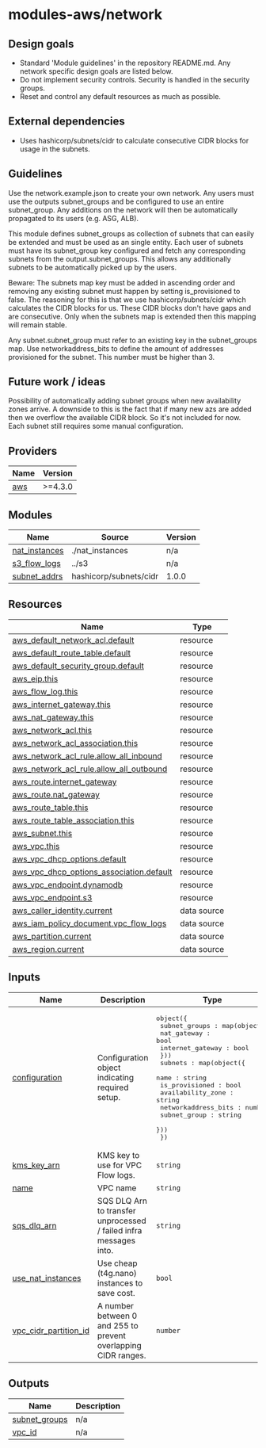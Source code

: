 # modules-aws/network

## Design goals
- Standard 'Module guidelines' in the repository README.md. Any network specific design goals are listed below.
- Do not implement security controls. Security is handled in the security groups.
- Reset and control any default resources as much as possible.

## External dependencies
- Uses hashicorp/subnets/cidr to calculate consecutive CIDR blocks for usage in the subnets.

## Guidelines

Use the network.example.json to create your own network. Any users must use the outputs subnet_groups and be configured to use an entire subnet_group. Any additions on the network will then be automatically propagated to its users (e.g. ASG, ALB).

This module defines subnet_groups as collection of subnets that can easily be extended and must be used as an single entity. Each user of subnets must have its subnet_group key configured and fetch any corresponding subnets from the output.subnet_groups. This allows any additionally subnets to be automatically picked up by the users.

Beware: The subnets map key must be added in ascending order and removing any existing subnet must happen by setting is_provisioned to false. The reasoning for this is that we use hashicorp/subnets/cidr which calculates the CIDR blocks for us. These CIDR blocks don't have gaps and are consecutive. Only when the subnets map is extended then this mapping will remain stable.

Any subnet.subnet_group must refer to an existing key in the subnet_groups map. Use networkaddress_bits to define the amount of addresses provisioned for the subnet. This number must be higher than 3.

## Future work / ideas

Possibility of automatically adding subnet groups when new availability zones arrive. A downside to this is the fact that if many new azs are added then we overflow the available CIDR block. So it's not included for now. Each subnet still requires some manual configuration.

<!-- BEGIN_TF_DOCS -->
## Providers

| Name | Version |
|------|---------|
| <a name="provider_aws"></a> [aws](#provider\_aws) | >=4.3.0 |

## Modules

| Name | Source | Version |
|------|--------|---------|
| <a name="module_nat_instances"></a> [nat\_instances](#module\_nat\_instances) | ./nat_instances | n/a |
| <a name="module_s3_flow_logs"></a> [s3\_flow\_logs](#module\_s3\_flow\_logs) | ../s3 | n/a |
| <a name="module_subnet_addrs"></a> [subnet\_addrs](#module\_subnet\_addrs) | hashicorp/subnets/cidr | 1.0.0 |

## Resources

| Name | Type |
|------|------|
| [aws_default_network_acl.default](https://registry.terraform.io/providers/hashicorp/aws/latest/docs/resources/default_network_acl) | resource |
| [aws_default_route_table.default](https://registry.terraform.io/providers/hashicorp/aws/latest/docs/resources/default_route_table) | resource |
| [aws_default_security_group.default](https://registry.terraform.io/providers/hashicorp/aws/latest/docs/resources/default_security_group) | resource |
| [aws_eip.this](https://registry.terraform.io/providers/hashicorp/aws/latest/docs/resources/eip) | resource |
| [aws_flow_log.this](https://registry.terraform.io/providers/hashicorp/aws/latest/docs/resources/flow_log) | resource |
| [aws_internet_gateway.this](https://registry.terraform.io/providers/hashicorp/aws/latest/docs/resources/internet_gateway) | resource |
| [aws_nat_gateway.this](https://registry.terraform.io/providers/hashicorp/aws/latest/docs/resources/nat_gateway) | resource |
| [aws_network_acl.this](https://registry.terraform.io/providers/hashicorp/aws/latest/docs/resources/network_acl) | resource |
| [aws_network_acl_association.this](https://registry.terraform.io/providers/hashicorp/aws/latest/docs/resources/network_acl_association) | resource |
| [aws_network_acl_rule.allow_all_inbound](https://registry.terraform.io/providers/hashicorp/aws/latest/docs/resources/network_acl_rule) | resource |
| [aws_network_acl_rule.allow_all_outbound](https://registry.terraform.io/providers/hashicorp/aws/latest/docs/resources/network_acl_rule) | resource |
| [aws_route.internet_gateway](https://registry.terraform.io/providers/hashicorp/aws/latest/docs/resources/route) | resource |
| [aws_route.nat_gateway](https://registry.terraform.io/providers/hashicorp/aws/latest/docs/resources/route) | resource |
| [aws_route_table.this](https://registry.terraform.io/providers/hashicorp/aws/latest/docs/resources/route_table) | resource |
| [aws_route_table_association.this](https://registry.terraform.io/providers/hashicorp/aws/latest/docs/resources/route_table_association) | resource |
| [aws_subnet.this](https://registry.terraform.io/providers/hashicorp/aws/latest/docs/resources/subnet) | resource |
| [aws_vpc.this](https://registry.terraform.io/providers/hashicorp/aws/latest/docs/resources/vpc) | resource |
| [aws_vpc_dhcp_options.default](https://registry.terraform.io/providers/hashicorp/aws/latest/docs/resources/vpc_dhcp_options) | resource |
| [aws_vpc_dhcp_options_association.default](https://registry.terraform.io/providers/hashicorp/aws/latest/docs/resources/vpc_dhcp_options_association) | resource |
| [aws_vpc_endpoint.dynamodb](https://registry.terraform.io/providers/hashicorp/aws/latest/docs/resources/vpc_endpoint) | resource |
| [aws_vpc_endpoint.s3](https://registry.terraform.io/providers/hashicorp/aws/latest/docs/resources/vpc_endpoint) | resource |
| [aws_caller_identity.current](https://registry.terraform.io/providers/hashicorp/aws/latest/docs/data-sources/caller_identity) | data source |
| [aws_iam_policy_document.vpc_flow_logs](https://registry.terraform.io/providers/hashicorp/aws/latest/docs/data-sources/iam_policy_document) | data source |
| [aws_partition.current](https://registry.terraform.io/providers/hashicorp/aws/latest/docs/data-sources/partition) | data source |
| [aws_region.current](https://registry.terraform.io/providers/hashicorp/aws/latest/docs/data-sources/region) | data source |

## Inputs

| Name | Description | Type | Default | Required |
|------|-------------|------|---------|:--------:|
| <a name="input_configuration"></a> [configuration](#input\_configuration) | Configuration object indicating required setup. | <pre>object({<br>    subnet_groups : map(object({<br>      nat_gateway : bool<br>      internet_gateway : bool<br>    }))<br>    subnets : map(object({<br>      name : string<br>      is_provisioned : bool<br>      availability_zone : string<br>      networkaddress_bits : number<br>      subnet_group : string<br>    }))<br>  })</pre> | n/a | yes |
| <a name="input_kms_key_arn"></a> [kms\_key\_arn](#input\_kms\_key\_arn) | KMS key to use for VPC Flow logs. | `string` | n/a | yes |
| <a name="input_name"></a> [name](#input\_name) | VPC name | `string` | n/a | yes |
| <a name="input_sqs_dlq_arn"></a> [sqs\_dlq\_arn](#input\_sqs\_dlq\_arn) | SQS DLQ Arn to transfer unprocessed / failed infra messages into. | `string` | n/a | yes |
| <a name="input_use_nat_instances"></a> [use\_nat\_instances](#input\_use\_nat\_instances) | Use cheap (t4g.nano) instances to save cost. | `bool` | `false` | no |
| <a name="input_vpc_cidr_partition_id"></a> [vpc\_cidr\_partition\_id](#input\_vpc\_cidr\_partition\_id) | A number between 0 and 255 to prevent overlapping CIDR ranges. | `number` | n/a | yes |

## Outputs

| Name | Description |
|------|-------------|
| <a name="output_subnet_groups"></a> [subnet\_groups](#output\_subnet\_groups) | n/a |
| <a name="output_vpc_id"></a> [vpc\_id](#output\_vpc\_id) | n/a |
<!-- END_TF_DOCS -->